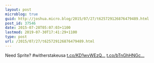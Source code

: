```yaml
---
layout: post
microblog: true
guid: http://joshua.micro.blog/2015/07/27/t625729126876479489.html
post_id: 37546
date: 2015-07-28T05:07:03+1100
lastmod: 2019-07-30T17:41:29+1100
type: post
url: /2015/07/27/t625729126876479489.html
---
```

Need Sprite? #witherstakeusa [t.co/KD1wvWEzQ...](http://t.co/KD1wvWEzQN) [t.co/bTnGhHNGc...](http://t.co/bTnGhHNGcu)
